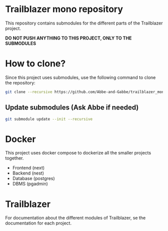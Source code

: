 # Trailblazer mono repository

This repository contains submodules for the different parts of the Trailblazer project.

__DO NOT PUSH ANYTHING TO THIS PROJECT, ONLY TO THE SUBMODULES__

# How to clone?

Since this project uses submodules, use the following command to clone the repository:

```sh
git clone --recursive https://github.com/Abbe-and-Gabbe/trailblazer_mono
```

## Update submodules (Ask Abbe if needed)

```sh
git submodule update --init --recursive
```

# Docker

This project uses docker compose to dockerize all the smaller projects together.

- Frontend (next)
- Backend (nest)
- Database (postgres)
- DBMS (pgadmin)

# Trailblazer

For documentation about the different modules of Trailblazer, se the documentation for each project.